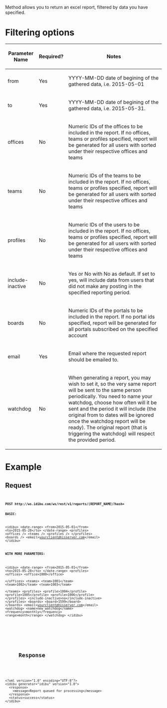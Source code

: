 

<p>Method allows you to return an excel report, filtered by data you have specified.</p>
<h1>
	Filtering options</h1>
<table cellpadding="2" cellspacing="0" class="t1" width="1084.0">
	<thead>
		<tr>
			<th class="td1" scope="col" valign="middle">
				<p class="p1"><b>Parameter Name</b></p>
			</th>
			<th class="td2" scope="col" valign="middle">
				<p class="p1"><b>Required?</b></p>
			</th>
			<th class="td3" scope="col" valign="middle">
				<p class="p1"><b>Notes</b></p>
			</th>
		</tr>
	</thead>
	<tbody>
		<tr>
			<td class="td1" valign="middle">
				<p class="p2">from</p>
			</td>
			<td class="td2" valign="middle">
				<p class="p2">Yes</p>
			</td>
			<td class="td3" valign="middle">
				<p class="p2">YYYY-MM-DD date of begining of the gathered data, i.e. 2015-05-01</p>
			</td>
		</tr>
		<tr>
			<td class="td1" valign="middle">
				<p class="p2">to</p>
			</td>
			<td class="td2" valign="middle">
				<p class="p2">Yes</p>
			</td>
			<td class="td3" valign="middle">
				<p class="p2">YYYY-MM-DD date of begining of the gathered data, i.e. 2015-05-31.</p>
			</td>
		</tr>
				<tr>
			<td class="td1" valign="middle">
				<p class="p2">offices</p>
			</td>
			<td class="td2" valign="middle">
				<p class="p2">No</p>
			</td>
			<td class="td3" valign="middle">
				<p class="p2">Numeric IDs of the offices to be included in the report. If no offices, teams or profiles specified, report will be generated for all users with sorted under their respective offices and teams</p>
			</td>
		</tr>
						<tr>
			<td class="td1" valign="middle">
				<p class="p2">teams</p>
			</td>
			<td class="td2" valign="middle">
				<p class="p2">No</p>
			</td>
			<td class="td3" valign="middle">
				<p class="p2">Numeric IDs of the teams to be included in the report. If no offices, teams or profiles specified, report will be generated for all users with sorted under their respective offices and teams</p>
			</td>
		</tr>
						<tr>
			<td class="td1" valign="middle">
				<p class="p2">profiles</p>
			</td>
			<td class="td2" valign="middle">
				<p class="p2">No</p>
			</td>
			<td class="td3" valign="middle">
				<p class="p2">Numeric IDs of the users to be included in the report. If no offices, teams or profiles specified, report will be generated for all users with sorted under their respective offices and teams</p>
			</td>
		</tr>
						<tr>
			<td class="td1" valign="middle">
				<p class="p2">include-inactive</p>
			</td>
			<td class="td2" valign="middle">
				<p class="p2">No</p>
			</td>
			<td class="td3" valign="middle">
				<p class="p2">Yes or No with No as default. If set to yes, will include data from users that did not make any posting in the specified reporting period.</p>
			</td>
		</tr>
		<tr>
			<td class="td1" valign="middle">
				<p class="p2">boards</p>
			</td>
			<td class="td2" valign="middle">
				<p class="p2">No</p>
			</td>
			<td class="td3" valign="middle">
				<p class="p2">Numeric IDs of the portals to be included in the report. If no portal ids specified, report will be generated for all portals subscribed on the specified account</p>
			</td>
		</tr>
		<tr>
			<td class="td1" valign="middle">
				<p class="p2">email</p>
			</td>
			<td class="td2" valign="middle">
				<p class="p2">Yes</p>
			</td>
			<td class="td3" valign="middle">
				<p class="p2">Email where the requested report should be emailed to.</p>
			</td>
		</tr>
				<tr>
			<td class="td1" valign="middle">
				<p class="p2">watchdog</p>
			</td>
			<td class="td2" valign="middle">
				<p class="p2">No</p>
			</td>
			<td class="td3" valign="middle">
				<p class="p2">When generating a report, you may wish to set it, so the very same report will be sent to the same person periodically. You need to name your watchdog, choose how often will it be sent and the period it will include (the original from to dates will be ignored once the watchdog report will be ready). The original report (that is triggering the watchdog) will respect the provided period.</p>
			</td>
		</tr>
	</tbody>
</table>
<!--break-->
<h1>
	Example</h1>
<h2>
	Request</h2>
<pre>
<code>
<code type="xml">
<b>POST http://ws.idibu.com/ws/rest/v1/reports/(REPORT_NAME)?hash=

BASIC:</b>

&lt;idibu&gt;
    &lt;date-range&gt;
        &lt;from&gt;2015-05-01&lt;/from&gt;
        &lt;to&gt;2015-05-28&lt;/to&gt;
    &lt;/date-range&gt;
    &lt;profiles&gt;
        &lt;offices /&gt;
        &lt;teams /&gt;
        &lt;profiles /&gt;
    &lt;/profiles&gt;
    &lt;boards /&gt;
    &lt;email&gt;yourclient@hisserver.com&lt;/email&gt;
&lt;/idibu&gt;

<b>WITH MORE PARAMETERS:</b>

&lt;idibu&gt;
    &lt;date-range&gt;
        &lt;from&gt;2015-05-01&lt;/from&gt;
        &lt;to&gt;2015-05-28&lt;/to&gt;
    &lt;/date-range&gt;
    &lt;profiles&gt;
        &lt;offices&gt;
			&lt;office&gt;1000&lt;/office&gt;	
		&lt;/offices&gt;
        &lt;teams&gt;
			&lt;team&gt;1001&lt;/team&gt;
			&lt;team&gt;1002&lt;/team&gt;
			&lt;team&gt;1003&lt;/team&gt;	
		&lt;/teams&gt;
        &lt;profiles&gt;
			&lt;profile&gt;1004&lt;/profile&gt;
			&lt;profile&gt;1005&lt;/profile&gt;
			&lt;profile&gt;1006&lt;/profile&gt;
		&lt;/profiles&gt;
        &lt;include-inactive&gt;no&lt;/include-inactive&gt;
    &lt;/profiles&gt;
    &lt;boards&gt;
        &lt;board&gt;1599&lt;/board&gt;
    &lt;/boards&gt;
    &lt;email&gt;yourclient@hisserver.com&lt;/email&gt;
    &lt;watchdog&gt;
         &lt;name&gt;new_watchdog&lt;/name&gt;
         &lt;frequency&gt;monthly&lt;/frequency&gt;
         &lt;range&gt;month&lt;/range&gt;
    &lt;/watchdog&gt;
&lt;/idibu&gt;
</code></pre>
</p>
<h2>
	Response</h2>
<pre>


<code type="xml">
&lt;?xml version=&quot;1.0&quot; encoding=&quot;UTF-8&quot;?&gt;
&lt;idibu generator=&quot;idibu&quot; version=&quot;1.0&quot;&gt;
  &lt;response&gt;
    &lt;message&gt;Report queued for processing&lt;/message&gt;
  &lt;/response&gt;
  &lt;status&gt;success&lt;/status&gt;
&lt;/idibu&gt;

</code></pre>
